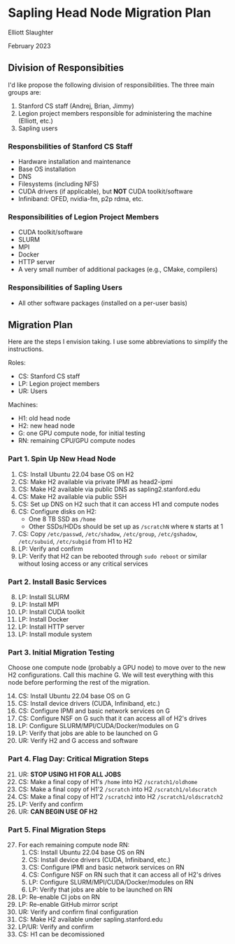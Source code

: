 # Sapling Head Node Migration Plan

Elliott Slaughter

February 2023

## Division of Responsibities

I'd like propose the following division of responsibilities. The three
main groups are:

 1. Stanford CS staff (Andrej, Brian, Jimmy)
 2. Legion project members responsible for administering the machine (Elliott, etc.)
 3. Sapling users

### Responsbilities of Stanford CS Staff

  * Hardware installation and maintenance
  * Base OS installation
  * DNS
  * Filesystems (including NFS)
  * CUDA drivers (if applicable), but **NOT** CUDA toolkit/software
  * Infiniband: OFED, nvidia-fm, p2p rdma, etc.

### Responsibilities of Legion Project Members

  * CUDA toolkit/software
  * SLURM
  * MPI
  * Docker
  * HTTP server
  * A very small number of additional packages (e.g., CMake, compilers)

### Responsibilities of Sapling Users

  * All other software packages (installed on a per-user basis)

## Migration Plan

Here are the steps I envision taking. I use some abbreviations to
simplify the instructions.

Roles:

  * CS: Stanford CS staff
  * LP: Legion project members
  * UR: Users

Machines:

  * H1: old head node
  * H2: new head node
  * G: one GPU compute node, for initial testing
  * RN: remaining CPU/GPU compute nodes

### Part 1. Spin Up New Head Node

 1. CS: Install Ubuntu 22.04 base OS on H2
 2. CS: Make H2 available via private IPMI as head2-ipmi
 3. CS: Make H2 available via public DNS as sapling2.stanford.edu
 4. CS: Make H2 available via public SSH
 5. CS: Set up DNS on H2 such that it can access H1 and compute nodes
 6. CS: Configure disks on H2:
      * One 8 TB SSD as `/home`
      * Other SSDs/HDDs should be set up as `/scratchN` where `N` starts at 1
 7. CS: Copy `/etc/passwd`, `/etc/shadow`, `/etc/group`, `/etc/gshadow`, `/etc/subuid`, `/etc/subgid` from H1 to H2
 7. LP: Verify and confirm
 8. LP: Verify that H2 can be rebooted through `sudo reboot` or similar without losing access or any critical services

### Part 2. Install Basic Services

 8. LP: Install SLURM
 9. LP: Install MPI
10. LP: Install CUDA toolkit
11. LP: Install Docker
12. LP: Install HTTP server
13. LP: Install module system

### Part 3. Initial Migration Testing

Choose one compute node (probably a GPU node) to move over to the new
H2 configurations. Call this machine G. We will test everything with
this node before performing the rest of the migration.

14. CS: Install Ubuntu 22.04 base OS on G
15. CS: Install device drivers (CUDA, Infiniband, etc.)
16. CS: Configure IPMI and basic network services on G
17. CS: Configure NSF on G such that it can access all of H2's drives
18. LP: Configure SLURM/MPI/CUDA/Docker/modules on G
19. LP: Verify that jobs are able to be launched on G
20. UR: Verify H2 and G access and software

### Part 4. Flag Day: Critical Migration Steps

21. UR: **STOP USING H1 FOR ALL JOBS**
22. CS: Make a final copy of H1's `/home` into H2 `/scratch1/oldhome`
23. CS: Make a final copy of H1'2 `/scratch` into H2 `/scratch1/oldscratch`
24. CS: Make a final copy of H1'2 `/scratch2` into H2 `/scratch1/oldscratch2`
25. LP: Verify and confirm
26. UR: **CAN BEGIN USE OF H2**

### Part 5. Final Migration Steps

27. For each remaining compute node RN:
      1. CS: Install Ubuntu 22.04 base OS on RN
      2. CS: Install device drivers (CUDA, Infiniband, etc.)
      3. CS: Configure IPMI and basic network services on RN
      4. CS: Configure NSF on RN such that it can access all of H2's drives
      5. LP: Configure SLURM/MPI/CUDA/Docker/modules on RN
      6. LP: Verify that jobs are able to be launched on RN
28. LP: Re-enable CI jobs on RN
29. LP: Re-enable GitHub mirror script
30. UR: Verify and confirm final configuration
31. CS: Make H2 available under sapling.stanford.edu
32. LP/UR: Verify and confirm
33. CS: H1 can be decomissioned
